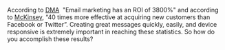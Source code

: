 According to [DMA](http://www.emailmonday.com/dma-national-client-email-report-2015) 
"Email marketing has an ROI of 3800%" and according to [McKinsey](https://www.campaignmonitor.com/resources/guides/email-marketing-new-rules/), 
“40 times more effective at acquiring new customers than Facebook or Twitter”. 
Creating great messages quickly, easily, and device responsive is extremely important 
in reaching these statistics. So how do you accomplish these results?
